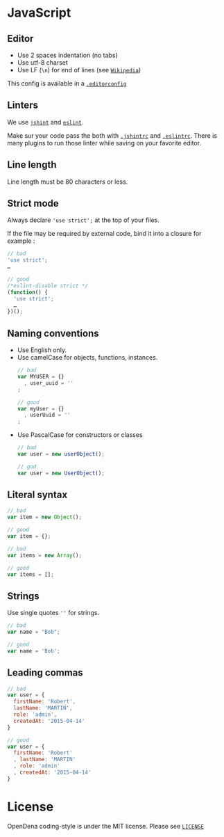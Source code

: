 # JavaScript

## Editor
- Use 2 spaces indentation (no tabs)
- Use utf-8 charset
- Use LF (`\n`) for end of lines (see [`Wikipedia`](http://en.wikipedia.org/wiki/Newline))

This config is available in a [`.editorconfig`](.editorconfig)

## Linters
We use [`jshint`](http://jshint.com/) and [`eslint`](http://eslint.org/).

Make sur your code pass the both with [`.jshintrc`](.jshintrc) and [`.eslintrc`](.eslintrc).
There is many plugins to run those linter while saving on your favorite editor.

## Line length
Line length must be 80 characters or less.

## Strict mode
Always declare `'use strict';` at the top of your files.

If the file may be required by external code, bind it into a closure for example :
```javascript
// bad
'use strict';
…

// good
/*eslint-disable strict */
(function() {
  'use strict';
  …
})();
```

## Naming conventions
- Use English only.
- Use camelCase for objects, functions, instances.
  ```javascript
  // bad
  var MYUSER = {}
    , user_uuid = ''
  ;
  
  // good
  var myUser = {}
    , userUuid = ''
  ;
  ```
- Use PascalCase for constructors or classes
  ```javascript
  // bad
  var user = new userObject();
  
  // god
  var user = new UserObject();
  ```

## Literal syntax
```javascript
// bad
var item = new Object();

// good
var item = {};

// bad
var items = new Array();

// good
var items = [];
```

## Strings
Use single quotes `''` for strings.
```javascript
// bad
var name = "Bob";

// good
var name = 'Bob';
```

## Leading commas
```javascript
// bad
var user = {
  firstName: 'Robert',
  lastName: 'MARTIN',
  role: 'admin',
  createdAt: '2015-04-14'
}

// good
var user = {
  firstName: 'Robert'
  , lastName: 'MARTIN'
  , role: 'admin'
  , createdAt: '2015-04-14'
}
```

# License
OpenDena coding-style is under the MIT license. Please see 
[`LICENSE`](LICENSE)
